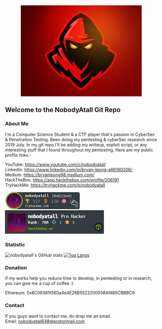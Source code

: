 <p align="center">
  <img src="redteam2.jpg">
</p>

## Welcome to the NobodyAtall Git Repo

### About Me
I'm a Computer Science Student & a CTF player that's passion in CyberSec & Penetration Testing. Been doing my pentesting & cyberSec research since 2019 July. In my git repo I'll be adding my writeup, exploit script, or any interesting stuff that I found throughout my pentesting. Here are my public profile links:-

YouTube: https://www.youtube.com/c/nobodyatall <br>
LinkedIn: https://www.linkedin.com/in/bryan-leong-a66160206/ <br>
Medium: https://bryanleong98.medium.com/ <br>
HackTheBox: https://app.hackthebox.com/profile/206191 <br>
TryHackMe: https://tryhackme.com/p/nobodyatall

![alt text](thm.png)
![alt text](htb.png)

### Statistic
![nobodyatall's GitHub stats](https://github-readme-stats.vercel.app/api?username=nobodyatall648&show_icons=true&theme=radical)
[![Top Langs](https://github-readme-stats.vercel.app/api/top-langs/?username=nobodyatall648&hide=html&theme=tokyonight&layout=compact)](https://github.com/anuraghazra/github-readme-stats)

### Donation
If my works help you reduce time to develop, in pentesting or in research, you can give me a cup of coffee :) 

Ethereum: 0x8C09381f560a4e4E26B55222005584f4B5CBBBC9

### Contact
If you guys want to contact me, do drop me an email. <br>
Email: nobodyatall648@protonmail.com
